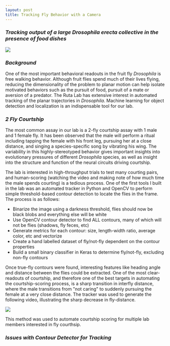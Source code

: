 ```yaml
---
layout: post
title: Tracking Fly Behavior with a Camera
---
```


### *Tracking output of a large Drosophila erecta collective in the presence of food dishes*
![](https://i.imgur.com/cyywHzZ.gif)

### *Background*
One of the most important behavioral readouts in the fruit fly *Drosophila* is free walking behavior. Although fruit flies spend much of their lives flying, reducing the dimensionality of the problem to planar motion can help isolate motivated behaviors such as the pursuit of food, pursuit of a mate or aversion of a predator.  The Ruta Lab has extensive interest in automated tracking of the planar trajectories in *Drosophila*. Machine learning for object detection and localization is an indispensable tool for our lab.

### *2 Fly Courtship*
The most common assay in our lab is a 2-fly courtship assay with 1 male and 1 female fly. It has been observed that the male will perform a ritual including tapping the female with his front leg, pursuing her at a close distance, and singing a species-specific song by vibrating his wing. The variability in this highly-stereotyped behavior gives important insights into evolutionary pressures of different *Drosophila* species, as well as insight into the structure and function of the neural circuits driving courtship.

The lab is interested in high-throughput trials to test many courting pairs, and human-scoring (watching the video and making note of how much time the male spends courting) is a tedious process.  One of the first tools I built in the lab was an automated tracker in Python and OpenCV to perform simple threshold-based contour detection to locate the flies in the frame. The process is as follows:

* Binarize the image using a darkness threshold, flies should now be black blobs and everything else will be white
* Use OpenCV contour detector to find ALL contours, many of which will not be flies (shadows, fly feces, etc)
* Generate metrics for each contour: size, length-width ratio, average color, etc and vectorize
* Create a hand labelled dataset of fly/not-fly dependent on the contour properties
* Build a small binary classifier in Keras to determine fly/not-fly, excluding non-fly contours

Once true-fly contours were found, interesting features like heading angle and distance between the flies could be extracted. One of the most clear-readouts of courtship, and therefore one of the best targets in automating the courtship-scoring process, is a sharp transition in interfly distance, where the male transitions from "not caring" to suddenly pursuing the female at a very close distance. The tracker was used to generate the following video, illustrating the sharp decrease in fly-distance.

![](https://i.imgur.com/vU0OzOL.gif)

This method was used to automate courtship scoring for multiple lab members interested in fly courthsip.

### *Issues with Contour Detector for Tracking*

